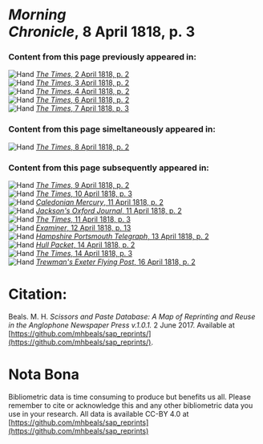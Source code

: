# *Morning Chronicle*, 8 April 1818, p. 3  
  
### Content from this page previously appeared in:  
![Hand](http://scissorsandpaste.net/wp-content/uploads/2017/06/smallhandpointer.png) [*The Times*, 2 April 1818, p. 2](https://mhbeals.github.io/sap_html/The-Times/The-Times-2-April-1818-p-2)  
![Hand](http://scissorsandpaste.net/wp-content/uploads/2017/06/smallhandpointer.png) [*The Times*, 3 April 1818, p. 2](https://mhbeals.github.io/sap_html/The-Times/The-Times-3-April-1818-p-2)  
![Hand](http://scissorsandpaste.net/wp-content/uploads/2017/06/smallhandpointer.png) [*The Times*, 4 April 1818, p. 2](https://mhbeals.github.io/sap_html/The-Times/The-Times-4-April-1818-p-2)  
![Hand](http://scissorsandpaste.net/wp-content/uploads/2017/06/smallhandpointer.png) [*The Times*, 6 April 1818, p. 2](https://mhbeals.github.io/sap_html/The-Times/The-Times-6-April-1818-p-2)  
![Hand](http://scissorsandpaste.net/wp-content/uploads/2017/06/smallhandpointer.png) [*The Times*, 7 April 1818, p. 3](https://mhbeals.github.io/sap_html/The-Times/The-Times-7-April-1818-p-3)  
  
### Content from this page simeltaneously appeared in:  
![Hand](http://scissorsandpaste.net/wp-content/uploads/2017/06/smallhandpointer.png) [*The Times*, 8 April 1818, p. 2](https://mhbeals.github.io/sap_html/The-Times/The-Times-8-April-1818-p-2)  
  
### Content from this page subsequently appeared in:  
![Hand](http://scissorsandpaste.net/wp-content/uploads/2017/06/smallhandpointer.png) [*The Times*, 9 April 1818, p. 2](https://mhbeals.github.io/sap_html/The-Times/The-Times-9-April-1818-p-2)  
![Hand](http://scissorsandpaste.net/wp-content/uploads/2017/06/smallhandpointer.png) [*The Times*, 10 April 1818, p. 3](https://mhbeals.github.io/sap_html/The-Times/The-Times-10-April-1818-p-3)  
![Hand](http://scissorsandpaste.net/wp-content/uploads/2017/06/smallhandpointer.png) [*Caledonian Mercury*, 11 April 1818, p. 2](https://mhbeals.github.io/sap_html/Caledonian-Mercury/Caledonian-Mercury-11-April-1818-p-2)  
![Hand](http://scissorsandpaste.net/wp-content/uploads/2017/06/smallhandpointer.png) [*Jackson's Oxford Journal*, 11 April 1818, p. 2](https://mhbeals.github.io/sap_html/Jackson's-Oxford-Journal/Jackson's-Oxford-Journal-11-April-1818-p-2)  
![Hand](http://scissorsandpaste.net/wp-content/uploads/2017/06/smallhandpointer.png) [*The Times*, 11 April 1818, p. 3](https://mhbeals.github.io/sap_html/The-Times/The-Times-11-April-1818-p-3)  
![Hand](http://scissorsandpaste.net/wp-content/uploads/2017/06/smallhandpointer.png) [*Examiner*, 12 April 1818, p. 13](https://mhbeals.github.io/sap_html/Examiner/Examiner-12-April-1818-p-13)  
![Hand](http://scissorsandpaste.net/wp-content/uploads/2017/06/smallhandpointer.png) [*Hampshire Portsmouth Telegraph*, 13 April 1818, p. 2](https://mhbeals.github.io/sap_html/Hampshire-Portsmouth-Telegraph/Hampshire-Portsmouth-Telegraph-13-April-1818-p-2)  
![Hand](http://scissorsandpaste.net/wp-content/uploads/2017/06/smallhandpointer.png) [*Hull Packet*, 14 April 1818, p. 2](https://mhbeals.github.io/sap_html/Hull-Packet/Hull-Packet-14-April-1818-p-2)  
![Hand](http://scissorsandpaste.net/wp-content/uploads/2017/06/smallhandpointer.png) [*The Times*, 14 April 1818, p. 3](https://mhbeals.github.io/sap_html/The-Times/The-Times-14-April-1818-p-3)  
![Hand](http://scissorsandpaste.net/wp-content/uploads/2017/06/smallhandpointer.png) [*Trewman's Exeter Flying Post*, 16 April 1818, p. 2](https://mhbeals.github.io/sap_html/Trewman's-Exeter-Flying-Post/Trewman's-Exeter-Flying-Post-16-April-1818-p-2)  


# Citation: 

Beals. M. H. *Scissors and Paste Database: A Map of Reprinting and Reuse in the Anglophone Newspaper Press v.1.0.1.* 2 June 2017. Available at [https://github.com/mhbeals/sap_reprints/](https://github.com/mhbeals/sap_reprints/). 

# Nota Bona

Bibliometric data is time consuming to produce but benefits us all. Please remember to cite or acknowledge this and any other bibliometric data you use in your research. All data is available CC-BY 4.0 at [https://github.com/mhbeals/sap_reprints](https://github.com/mhbeals/sap_reprints)